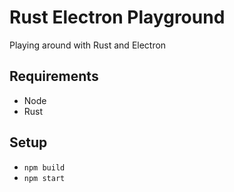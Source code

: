 # Rust Electron Playground
Playing around with Rust and Electron

## Requirements
- Node
- Rust

## Setup
- `npm build`
- `npm start`
